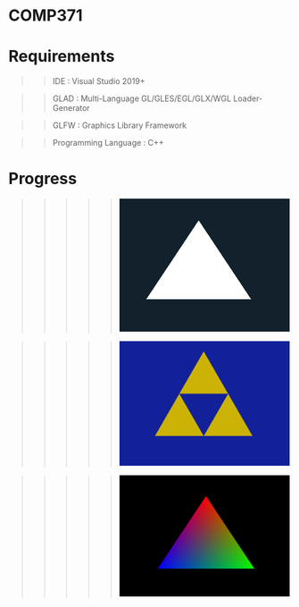# COMP371

# Requirements

> > IDE : Visual Studio 2019+

> > GLAD : Multi-Language GL/GLES/EGL/GLX/WGL Loader-Generator

> > GLFW : Graphics Library Framework

> > Programming Language : C++

# Progress

> > > > > ![til](progress/s2.PNG)

> > > > > ![til](progress/s1.PNG)

> > > > > ![til](progress/s3.PNG)
